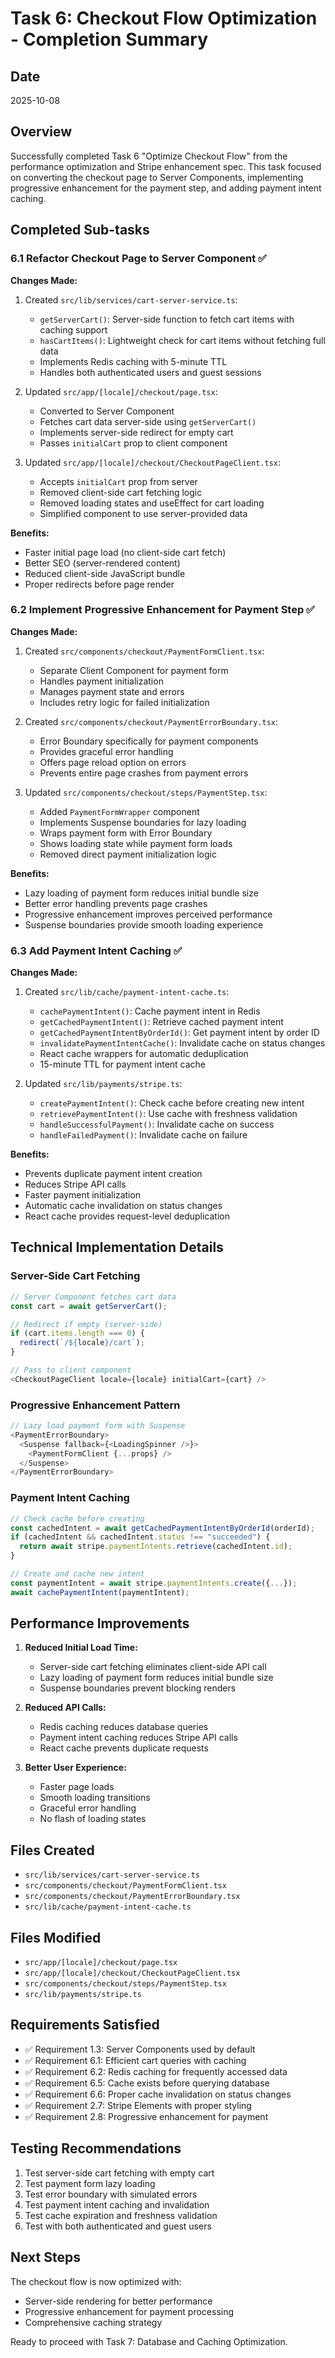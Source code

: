 # Task 6: Checkout Flow Optimization - Completion Summary

## Date
2025-10-08

## Overview
Successfully completed Task 6 "Optimize Checkout Flow" from the performance optimization and Stripe enhancement spec. This task focused on converting the checkout page to Server Components, implementing progressive enhancement for the payment step, and adding payment intent caching.

## Completed Sub-tasks

### 6.1 Refactor Checkout Page to Server Component ✅

**Changes Made:**
1. Created `src/lib/services/cart-server-service.ts`:
   - `getServerCart()`: Server-side function to fetch cart items with caching support
   - `hasCartItems()`: Lightweight check for cart items without fetching full data
   - Implements Redis caching with 5-minute TTL
   - Handles both authenticated users and guest sessions

2. Updated `src/app/[locale]/checkout/page.tsx`:
   - Converted to Server Component
   - Fetches cart data server-side using `getServerCart()`
   - Implements server-side redirect for empty cart
   - Passes `initialCart` prop to client component

3. Updated `src/app/[locale]/checkout/CheckoutPageClient.tsx`:
   - Accepts `initialCart` prop from server
   - Removed client-side cart fetching logic
   - Removed loading states and useEffect for cart loading
   - Simplified component to use server-provided data

**Benefits:**
- Faster initial page load (no client-side cart fetch)
- Better SEO (server-rendered content)
- Reduced client-side JavaScript bundle
- Proper redirects before page render

### 6.2 Implement Progressive Enhancement for Payment Step ✅

**Changes Made:**
1. Created `src/components/checkout/PaymentFormClient.tsx`:
   - Separate Client Component for payment form
   - Handles payment initialization
   - Manages payment state and errors
   - Includes retry logic for failed initialization

2. Created `src/components/checkout/PaymentErrorBoundary.tsx`:
   - Error Boundary specifically for payment components
   - Provides graceful error handling
   - Offers page reload option on errors
   - Prevents entire page crashes from payment errors

3. Updated `src/components/checkout/steps/PaymentStep.tsx`:
   - Added `PaymentFormWrapper` component
   - Implements Suspense boundaries for lazy loading
   - Wraps payment form with Error Boundary
   - Shows loading state while payment form loads
   - Removed direct payment initialization logic

**Benefits:**
- Lazy loading of payment form reduces initial bundle size
- Better error handling prevents page crashes
- Progressive enhancement improves perceived performance
- Suspense boundaries provide smooth loading experience

### 6.3 Add Payment Intent Caching ✅

**Changes Made:**
1. Created `src/lib/cache/payment-intent-cache.ts`:
   - `cachePaymentIntent()`: Cache payment intent in Redis
   - `getCachedPaymentIntent()`: Retrieve cached payment intent
   - `getCachedPaymentIntentByOrderId()`: Get payment intent by order ID
   - `invalidatePaymentIntentCache()`: Invalidate cache on status changes
   - React cache wrappers for automatic deduplication
   - 15-minute TTL for payment intent cache

2. Updated `src/lib/payments/stripe.ts`:
   - `createPaymentIntent()`: Check cache before creating new intent
   - `retrievePaymentIntent()`: Use cache with freshness validation
   - `handleSuccessfulPayment()`: Invalidate cache on success
   - `handleFailedPayment()`: Invalidate cache on failure

**Benefits:**
- Prevents duplicate payment intent creation
- Reduces Stripe API calls
- Faster payment initialization
- Automatic cache invalidation on status changes
- React cache provides request-level deduplication

## Technical Implementation Details

### Server-Side Cart Fetching
```typescript
// Server Component fetches cart data
const cart = await getServerCart();

// Redirect if empty (server-side)
if (cart.items.length === 0) {
  redirect(`/${locale}/cart`);
}

// Pass to client component
<CheckoutPageClient locale={locale} initialCart={cart} />
```

### Progressive Enhancement Pattern
```typescript
// Lazy load payment form with Suspense
<PaymentErrorBoundary>
  <Suspense fallback={<LoadingSpinner />}>
    <PaymentFormClient {...props} />
  </Suspense>
</PaymentErrorBoundary>
```

### Payment Intent Caching
```typescript
// Check cache before creating
const cachedIntent = await getCachedPaymentIntentByOrderId(orderId);
if (cachedIntent && cachedIntent.status !== "succeeded") {
  return await stripe.paymentIntents.retrieve(cachedIntent.id);
}

// Create and cache new intent
const paymentIntent = await stripe.paymentIntents.create({...});
await cachePaymentIntent(paymentIntent);
```

## Performance Improvements

1. **Reduced Initial Load Time:**
   - Server-side cart fetching eliminates client-side API call
   - Lazy loading of payment form reduces initial bundle size
   - Suspense boundaries prevent blocking renders

2. **Reduced API Calls:**
   - Redis caching reduces database queries
   - Payment intent caching reduces Stripe API calls
   - React cache prevents duplicate requests

3. **Better User Experience:**
   - Faster page loads
   - Smooth loading transitions
   - Graceful error handling
   - No flash of loading states

## Files Created
- `src/lib/services/cart-server-service.ts`
- `src/components/checkout/PaymentFormClient.tsx`
- `src/components/checkout/PaymentErrorBoundary.tsx`
- `src/lib/cache/payment-intent-cache.ts`

## Files Modified
- `src/app/[locale]/checkout/page.tsx`
- `src/app/[locale]/checkout/CheckoutPageClient.tsx`
- `src/components/checkout/steps/PaymentStep.tsx`
- `src/lib/payments/stripe.ts`

## Requirements Satisfied
- ✅ Requirement 1.3: Server Components used by default
- ✅ Requirement 6.1: Efficient cart queries with caching
- ✅ Requirement 6.2: Redis caching for frequently accessed data
- ✅ Requirement 6.5: Cache exists before querying database
- ✅ Requirement 6.6: Proper cache invalidation on status changes
- ✅ Requirement 2.7: Stripe Elements with proper styling
- ✅ Requirement 2.8: Progressive enhancement for payment

## Testing Recommendations
1. Test server-side cart fetching with empty cart
2. Test payment form lazy loading
3. Test error boundary with simulated errors
4. Test payment intent caching and invalidation
5. Test cache expiration and freshness validation
6. Test with both authenticated and guest users

## Next Steps
The checkout flow is now optimized with:
- Server-side rendering for better performance
- Progressive enhancement for payment processing
- Comprehensive caching strategy

Ready to proceed with Task 7: Database and Caching Optimization.
